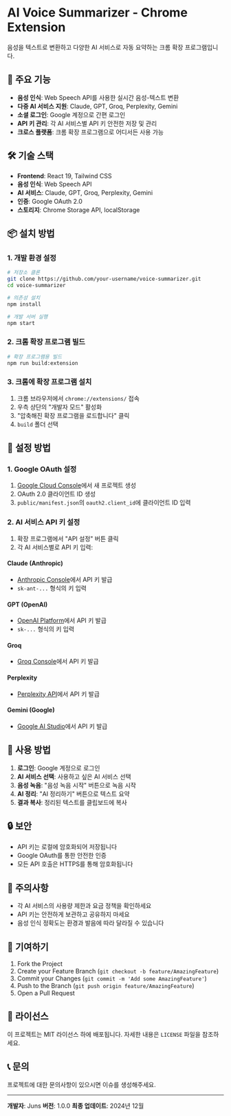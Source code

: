 # AI Voice Summarizer - Chrome Extension

음성을 텍스트로 변환하고 다양한 AI 서비스로 자동 요약하는 크롬 확장 프로그램입니다.

## 🚀 주요 기능

- **음성 인식**: Web Speech API를 사용한 실시간 음성-텍스트 변환
- **다중 AI 서비스 지원**: Claude, GPT, Groq, Perplexity, Gemini
- **소셜 로그인**: Google 계정으로 간편 로그인
- **API 키 관리**: 각 AI 서비스별 API 키 안전한 저장 및 관리
- **크로스 플랫폼**: 크롬 확장 프로그램으로 어디서든 사용 가능

## 🛠️ 기술 스택

- **Frontend**: React 19, Tailwind CSS
- **음성 인식**: Web Speech API
- **AI 서비스**: Claude, GPT, Groq, Perplexity, Gemini
- **인증**: Google OAuth 2.0
- **스토리지**: Chrome Storage API, localStorage

## 📦 설치 방법

### 1. 개발 환경 설정

```bash
# 저장소 클론
git clone https://github.com/your-username/voice-summarizer.git
cd voice-summarizer

# 의존성 설치
npm install

# 개발 서버 실행
npm start
```

### 2. 크롬 확장 프로그램 빌드

```bash
# 확장 프로그램용 빌드
npm run build:extension
```

### 3. 크롬에 확장 프로그램 설치

1. 크롬 브라우저에서 `chrome://extensions/` 접속
2. 우측 상단의 "개발자 모드" 활성화
3. "압축해진 확장 프로그램을 로드합니다" 클릭
4. `build` 폴더 선택

## 🔧 설정 방법

### 1. Google OAuth 설정

1. [Google Cloud Console](https://console.cloud.google.com/)에서 새 프로젝트 생성
2. OAuth 2.0 클라이언트 ID 생성
3. `public/manifest.json`의 `oauth2.client_id`에 클라이언트 ID 입력

### 2. AI 서비스 API 키 설정

1. 확장 프로그램에서 "API 설정" 버튼 클릭
2. 각 AI 서비스별로 API 키 입력:

#### Claude (Anthropic)
- [Anthropic Console](https://console.anthropic.com/)에서 API 키 발급
- `sk-ant-...` 형식의 키 입력

#### GPT (OpenAI)
- [OpenAI Platform](https://platform.openai.com/)에서 API 키 발급
- `sk-...` 형식의 키 입력

#### Groq
- [Groq Console](https://console.groq.com/)에서 API 키 발급

#### Perplexity
- [Perplexity API](https://www.perplexity.ai/settings/api)에서 API 키 발급

#### Gemini (Google)
- [Google AI Studio](https://aistudio.google.com/)에서 API 키 발급

## 🎯 사용 방법

1. **로그인**: Google 계정으로 로그인
2. **AI 서비스 선택**: 사용하고 싶은 AI 서비스 선택
3. **음성 녹음**: "음성 녹음 시작" 버튼으로 녹음 시작
4. **AI 정리**: "AI 정리하기" 버튼으로 텍스트 요약
5. **결과 복사**: 정리된 텍스트를 클립보드에 복사

## 🔒 보안

- API 키는 로컬에 암호화되어 저장됩니다
- Google OAuth를 통한 안전한 인증
- 모든 API 호출은 HTTPS를 통해 암호화됩니다

## 🚨 주의사항

- 각 AI 서비스의 사용량 제한과 요금 정책을 확인하세요
- API 키는 안전하게 보관하고 공유하지 마세요
- 음성 인식 정확도는 환경과 발음에 따라 달라질 수 있습니다

## 🤝 기여하기

1. Fork the Project
2. Create your Feature Branch (`git checkout -b feature/AmazingFeature`)
3. Commit your Changes (`git commit -m 'Add some AmazingFeature'`)
4. Push to the Branch (`git push origin feature/AmazingFeature`)
5. Open a Pull Request

## 📄 라이선스

이 프로젝트는 MIT 라이선스 하에 배포됩니다. 자세한 내용은 `LICENSE` 파일을 참조하세요.

## 📞 문의

프로젝트에 대한 문의사항이 있으시면 이슈를 생성해주세요.

---

**개발자**: Juns
**버전**: 1.0.0
**최종 업데이트**: 2024년 12월
